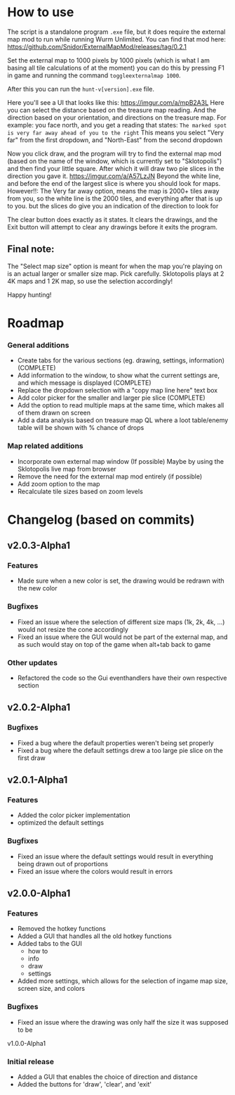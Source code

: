 # How to use
The script is a standalone program `.exe` file, but it does require the external map mod to run while running Wurm Unlimited.
You can find that mod here: https://github.com/Snidor/ExternalMapMod/releases/tag/0.2.1

Set the external map to 1000 pixels by 1000 pixels (which is what I am basing all tile calculations of at the moment)
you can do this by pressing F1 in game and running the command `toggleexternalmap 1000`.

After this you can run the `hunt-v[version].exe` file.

Here you'll see a UI that looks like this: https://imgur.com/a/mpB2A3L
Here you can select the distance based on the treasure map reading. And the direction based on your orientation, and directions on the treasure map.
For example:
you face north, and you get a reading that states: `The marked spot is very far away ahead of you to the right`
This means you select "Very far" from the first dropdown, and "North-East" from the second dropdown

Now you click draw, and the program will try to find the external map mod (based on the name of the window, which is currently set to "Sklotopolis")
and then find your little square. After which it will draw two pie slices in the direction you gave it. https://imgur.com/a/A57LzJN
Beyond the white line, and before the end of the largest slice is where you should look for maps.
However!!: The Very far away option, means the map is 2000+ tiles away from you, so the white line is the 2000 tiles, and everything after that is up to you.
but the slices do give you an indication of the direction to look for

The clear button does exactly as it states. It clears the drawings, and the Exit button will attempt to clear any drawings before it exits the program.


## Final note:
The "Select map size" option is meant for when the map you're playing on is an actual larger or smaller size map. Pick carefully. 
Sklotopolis plays at 2 4K maps and 1 2K map, so use the selection accordingly!

Happy hunting!

# Roadmap

### General additions
- Create tabs for the various sections (eg. drawing, settings, information) (COMPLETE)
- Add information to the window, to show what the current settings are, and which message is displayed (COMPLETE)
- Replace the dropdown selection with a "copy map line here" text box
- Add color picker for the smaller and larger pie slice (COMPLETE)
- Add the option to read multiple maps at the same time, which makes all of them drawn on screen
- Add a data analysis based on treasure map QL where a loot table/enemy table will be shown with % chance of drops

### Map related additions 
- Incorporate own external map window (If possible) Maybe by using the Sklotopolis live map from browser
- Remove the need for the external map mod entirely (if possible)
- Add zoom option to the map
- Recalculate tile sizes based on zoom levels

# Changelog (based on commits)

## v2.0.3-Alpha1
### Features
- Made sure when a new color is set, the drawing would be redrawn with the new color

### Bugfixes
- Fixed an issue where the selection of different size maps (1k, 2k, 4k, ...) would not resize the cone accordingly
- Fixed an issue where the GUI would not be part of the external map, and as such would stay on top of the game when alt+tab back to game

### Other updates
- Refactored the code so the Gui eventhandlers have their own respective section

## v2.0.2-Alpha1
### Bugfixes
- Fixed a bug where the default properties weren't being set properly
- Fixed a bug where the default settings drew a too large pie slice on the first draw

## v2.0.1-Alpha1
### Features
- Added the color picker implementation
- optimized the default settings

### Bugfixes
- Fixed an issue where the default settings would result in everything being drawn out of proportions
- Fixed an issue where the colors would result in errors

## v2.0.0-Alpha1
### Features
- Removed the hotkey functions
- Added a GUI that handles all the old hotkey functions
- Added tabs to the GUI
    - how to
    - info
    - draw
    - settings
- Added more settings, which allows for the selection of ingame map size, screen size, and colors

### Bugfixes
- Fixed an issue where the drawing was only half the size it was supposed to be

v1.0.0-Alpha1
### Initial release
- Added a GUI that enables the choice of direction and distance 
- Added the buttons for 'draw', 'clear', and 'exit'